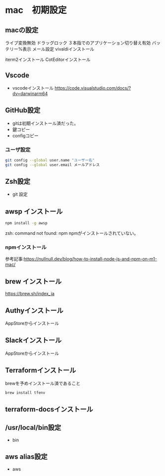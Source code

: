 # mac　初期設定

## macの設定
ライブ変換無効
ドラッグロック
３本指でのアプリケーション切り替え有効
バッテリー%表示
メール設定
vivaldiインストール

iterm2インストール
CotEditorインストール

## Vscode
- vscodeインストール
https://code.visualstudio.com/docs/?dv=darwinarm64

## GitHub設定
- gitは初期インストール済だった。
- 鍵コピー
- configコピー

### ユーザ設定

```sh
git config --global user.name "ユーザー名"
git config --global user.email メールアドレス
```

## Zsh設定
- git 設定



## awsp インストール

```sh
npm install -g awsp
```
zsh: command not found: npm
npmがインストールされていない。

### npmインストール

参考記事:https://nullnull.dev/blog/how-to-install-node-js-and-npm-on-m1-mac/





## brew インストール

https://brew.sh/index_ja

## Authyインストール
AppStoreからインストール


## Slackインストール
AppStoreからインストール

## Terraformインストール
brewを予めインストール済であること
```sh
brew install tfenv
```

## terraform-docsインストール



## /usr/local/bin設定
- bin

## aws alias設定
- aws


